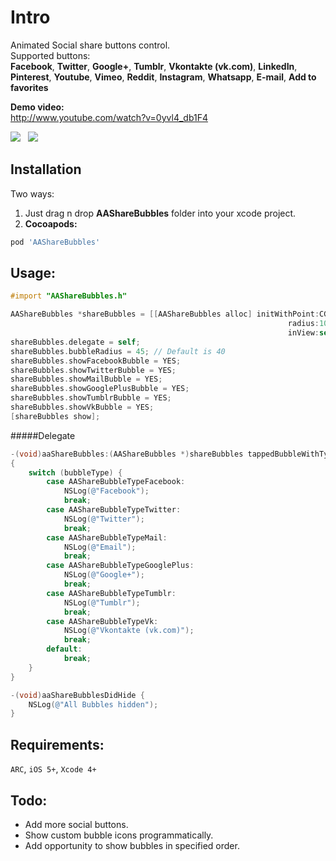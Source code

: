 Intro
==============

Animated Social share buttons control.<br>
Supported buttons:<br><b>Facebook</b>,  <b>Twitter</b>,  <b>Google+</b>, <b>Tumblr</b>, <b>Vkontakte (vk.com)</b>, <b>LinkedIn</b>, <b>Pinterest</b>, <b>Youtube</b>, <b>Vimeo</b>, <b>Reddit</b>, <b>Instagram</b>, <b>Whatsapp</b>, <b>E-mail</b>, <b>Add to favorites</b>

**Demo video:**<br>
http://www.youtube.com/watch?v=0yvl4_db1F4

<img src="http://kuran.kz/external/abay1.png"/>&nbsp;&nbsp;
<img src="http://kuran.kz/external/abay2.png"/>

Installation
------

Two ways:<br>
1. Just drag n drop **AAShareBubbles** folder into your xcode project.<br>
2. **Cocoapods:**
```ruby
pod 'AAShareBubbles'
```
Usage:
------
```objective-c
#import "AAShareBubbles.h"
```
```objective-c
AAShareBubbles *shareBubbles = [[AAShareBubbles alloc] initWithPoint:CGPointMake(100, 100)
                                                              radius:100
                                                              inView:self.view];
shareBubbles.delegate = self;
shareBubbles.bubbleRadius = 45; // Default is 40
shareBubbles.showFacebookBubble = YES;
shareBubbles.showTwitterBubble = YES;
shareBubbles.showMailBubble = YES;
shareBubbles.showGooglePlusBubble = YES;
shareBubbles.showTumblrBubble = YES;
shareBubbles.showVkBubble = YES;
[shareBubbles show];
````
#####Delegate
```objective-c
-(void)aaShareBubbles:(AAShareBubbles *)shareBubbles tappedBubbleWithType:(AAShareBubbleType)bubbleType
{
    switch (bubbleType) {
        case AAShareBubbleTypeFacebook:
            NSLog(@"Facebook");
            break;
        case AAShareBubbleTypeTwitter:
            NSLog(@"Twitter");
            break;
        case AAShareBubbleTypeMail:
            NSLog(@"Email");
            break;
        case AAShareBubbleTypeGooglePlus:
            NSLog(@"Google+");
            break;
        case AAShareBubbleTypeTumblr:
            NSLog(@"Tumblr");
            break;
        case AAShareBubbleTypeVk:
            NSLog(@"Vkontakte (vk.com)");
            break;
        default:
            break;
    }
}

-(void)aaShareBubblesDidHide {
    NSLog(@"All Bubbles hidden");
}

```

Requirements:
------------
`ARC`, `iOS 5+`, `Xcode 4+`


Todo:
-------
- Add more social buttons.
- Show custom bubble icons programmatically.
- Add opportunity to show bubbles in specified order.
